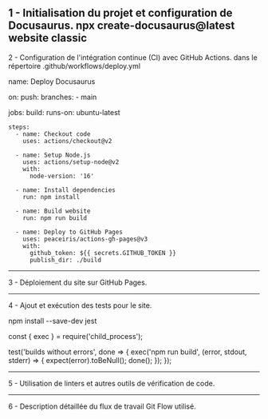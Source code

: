 1 - Initialisation du projet et configuration de Docusaurus.
npx create-docusaurus@latest website classic
----------------------------------------------------------------------------------
2 - Configuration de l'intégration continue (CI) avec GitHub Actions.
dans le répertoire .github/workflows/deploy.yml

name: Deploy Docusaurus

on:
  push:
    branches:
      - main

jobs:
  build:
    runs-on: ubuntu-latest

    steps:
      - name: Checkout code
        uses: actions/checkout@v2

      - name: Setup Node.js
        uses: actions/setup-node@v2
        with:
          node-version: '16'

      - name: Install dependencies
        run: npm install

      - name: Build website
        run: npm run build

      - name: Deploy to GitHub Pages
        uses: peaceiris/actions-gh-pages@v3
        with:
          github_token: ${{ secrets.GITHUB_TOKEN }}
          publish_dir: ./build


----------------------------------------------------------------------------------
3 - Déploiement du site sur GitHub Pages.





----------------------------------------------------------------------------------

4 - Ajout et exécution des tests pour le site.

npm install --save-dev jest

const { exec } = require('child_process');

test('builds without errors', done => {
  exec('npm run build', (error, stdout, stderr) => {
    expect(error).toBeNull();
    done();
  });
});






----------------------------------------------------------------------------------
5 - Utilisation de linters et autres outils de vérification de code.




----------------------------------------------------------------------------------
6 - Description détaillée du flux de travail Git Flow utilisé.